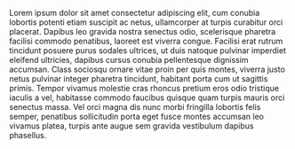 Lorem ipsum dolor sit amet consectetur adipiscing elit, cum conubia lobortis potenti etiam suscipit ac netus, ullamcorper
at turpis curabitur orci placerat. Dapibus leo gravida nostra senectus odio, scelerisque pharetra facilisi commodo penatibus, 
laoreet est viverra congue. Facilisi erat rutrum tincidunt posuere purus sodales ultrices, ut duis natoque pulvinar imperdiet 
eleifend ultricies, dapibus cursus conubia pellentesque dignissim accumsan.
Class sociosqu ornare vitae proin per quis montes, viverra justo netus pulvinar integer pharetra tincidunt, habitant porta cum 
ut sagittis primis. Tempor vivamus molestie cras rhoncus pretium eros odio tristique iaculis a vel, habitasse commodo faucibus 
quisque quam turpis mauris orci senectus massa. Vel orci magna dis nunc morbi fringilla lobortis felis semper, penatibus sollicitudin 
porta eget fusce montes accumsan leo vivamus platea, turpis ante augue sem gravida vestibulum dapibus phasellus.